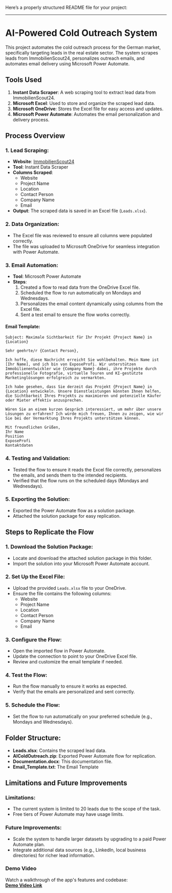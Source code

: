 Here’s a properly structured README file for your project:

---

# AI-Powered Cold Outreach System

This project automates the cold outreach process for the German market, specifically targeting leads in the real estate sector. The system scrapes leads from ImmobilienScout24, personalizes outreach emails, and automates email delivery using Microsoft Power Automate.

## Tools Used

1. **Instant Data Scraper**: A web scraping tool to extract lead data from ImmobilienScout24.
2. **Microsoft Excel**: Used to store and organize the scraped lead data.
3. **Microsoft OneDrive**: Stores the Excel file for easy access and updates.
4. **Microsoft Power Automate**: Automates the email personalization and delivery process.

## Process Overview

### 1. Lead Scraping:
- **Website**: [ImmobilienScout24](https://www.immobilienscout24.de/Suche/de/baden-wuerttemberg/neubauwohnungen)
- **Tool**: Instant Data Scraper
- **Columns Scraped**:
  - Website
  - Project Name
  - Location
  - Contact Person
  - Company Name
  - Email
- **Output**: The scraped data is saved in an Excel file (`Leads.xlsx`).

### 2. Data Organization:
- The Excel file was reviewed to ensure all columns were populated correctly.
- The file was uploaded to Microsoft OneDrive for seamless integration with Power Automate.

### 3. Email Automation:
- **Tool**: Microsoft Power Automate
- **Steps**:
  1. Created a flow to read data from the OneDrive Excel file.
  2. Scheduled the flow to run automatically on Mondays and Wednesdays.
  3. Personalizes the email content dynamically using columns from the Excel file.
  4. Sent a test email to ensure the flow works correctly.

#### Email Template:

```
Subject: Maximale Sichtbarkeit für Ihr Projekt {Project Name} in {Location}

Sehr geehrte/r {Contact Person},

Ich hoffe, diese Nachricht erreicht Sie wohlbehalten. Mein Name ist [Ihr Name], und ich bin von ExposeProfi. Wir unterstützen Immobilienentwickler wie {Company Name} dabei, ihre Projekte durch professionelle Fotografie, virtuelle Touren und KI-gestützte Marketinglösungen erfolgreich zu vermarkten.

Ich habe gesehen, dass Sie derzeit das Projekt {Project Name} in {Location} entwickeln. Unsere Dienstleistungen könnten Ihnen helfen, die Sichtbarkeit Ihres Projekts zu maximieren und potenzielle Käufer oder Mieter effektiv anzusprechen.

Wären Sie an einem kurzen Gespräch interessiert, um mehr über unsere Lösungen zu erfahren? Ich würde mich freuen, Ihnen zu zeigen, wie wir Sie bei der Vermarktung Ihres Projekts unterstützen können.

Mit freundlichen Grüßen,  
Ihr Name  
Position  
ExposeProfi  
Kontaktdaten
```

### 4. Testing and Validation:
- Tested the flow to ensure it reads the Excel file correctly, personalizes the emails, and sends them to the intended recipients.
- Verified that the flow runs on the scheduled days (Mondays and Wednesdays).

### 5. Exporting the Solution:
- Exported the Power Automate flow as a solution package.
- Attached the solution package for easy replication.

## Steps to Replicate the Flow

### 1. Download the Solution Package:
- Locate and download the attached solution package in this folder.
- Import the solution into your Microsoft Power Automate account.

### 2. Set Up the Excel File:
- Upload the provided `Leads.xlsx` file to your OneDrive.
- Ensure the file contains the following columns:
  - Website
  - Project Name
  - Location
  - Contact Person
  - Company Name
  - Email

### 3. Configure the Flow:
- Open the imported flow in Power Automate.
- Update the connection to point to your OneDrive Excel file.
- Review and customize the email template if needed.

### 4. Test the Flow:
- Run the flow manually to ensure it works as expected.
- Verify that the emails are personalized and sent correctly.

### 5. Schedule the Flow:
- Set the flow to run automatically on your preferred schedule (e.g., Mondays and Wednesdays).

## Folder Structure:
- **Leads.xlsx**: Contains the scraped lead data.
- **AIColdOutreach.zip**: Exported Power Automate flow for replication.
- **Documentation.docx**: This documentation file.
- **Email_Template.txt**: The Email Template

## Limitations and Future Improvements

### Limitations:
- The current system is limited to 20 leads due to the scope of the task.
- Free tiers of Power Automate may have usage limits.

### Future Improvements:
- Scale the system to handle larger datasets by upgrading to a paid Power Automate plan.
- Integrate additional data sources (e.g., LinkedIn, local business directories) for richer lead information.

### **Demo Video**
Watch a walkthrough of the app's features and codebase:  
**[Demo Video Link](hhttps://youtu.be/lnZjE8chtHU)**